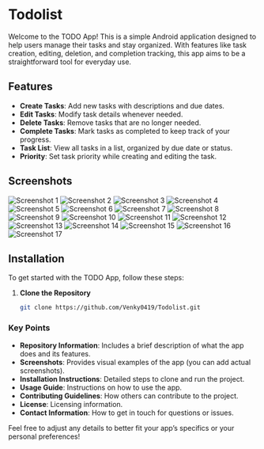 # Todolist

Welcome to the TODO App! This is a simple Android application designed to help users manage their tasks and stay organized. With features like task creation, editing, deletion, and completion tracking, this app aims to be a straightforward tool for everyday use.

## Features

- **Create Tasks**: Add new tasks with descriptions and due dates.
- **Edit Tasks**: Modify task details whenever needed.
- **Delete Tasks**: Remove tasks that are no longer needed.
- **Complete Tasks**: Mark tasks as completed to keep track of your progress.
- **Task List**: View all tasks in a list, organized by due date or status.
- **Priority**: Set task priority while creating and editing the task.

## Screenshots

![Screenshot 1](screenshots/list_with_content.png)
![Screenshot 2](screenshots/list_no_task.png)
![Screenshot 3](screenshots/new_task.png)
![Screenshot 4](screenshots/delete_all.png)
![Screenshot 5](screenshots/delete_all_dark.png)
![Screenshot 6](screenshots/edit_task.png)
![Screenshot 7](screenshots/list_dark.png)
![Screenshot 8](screenshots/low_priority_task.png)
![Screenshot 9](screenshots/new_task_dark.png)
![Screenshot 10](screenshots/priority_dark.png)
![Screenshot 11](screenshots/search_dark.png)
![Screenshot 12](screenshots/search_option.png)
![Screenshot 13](screenshots/sort_by_priority.png)
![Screenshot 14](screenshots/task_creation_message.png)
![Screenshot 15](screenshots/task_delete_dark.png)
![Screenshot 16](screenshots/task_update_dark.png)
![Screenshot 17](screenshots/undo_task.png)


## Installation

To get started with the TODO App, follow these steps:

1. **Clone the Repository**

   ```bash
   git clone https://github.com/Venky0419/Todolist.git


### Key Points

- **Repository Information**: Includes a brief description of what the app does and its features.
- **Screenshots**: Provides visual examples of the app (you can add actual screenshots).
- **Installation Instructions**: Detailed steps to clone and run the project.
- **Usage Guide**: Instructions on how to use the app.
- **Contributing Guidelines**: How others can contribute to the project.
- **License**: Licensing information.
- **Contact Information**: How to get in touch for questions or issues.

Feel free to adjust any details to better fit your app’s specifics or your personal preferences!

